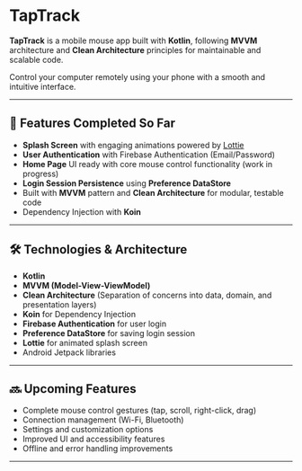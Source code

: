 # TapTrack

**TapTrack** is a mobile mouse app built with **Kotlin**, following **MVVM** architecture and **Clean Architecture** principles for maintainable and scalable code.

Control your computer remotely using your phone with a smooth and intuitive interface.

---

## 🚀 Features Completed So Far

- **Splash Screen** with engaging animations powered by [Lottie](https://airbnb.io/lottie/)
- **User Authentication** with Firebase Authentication (Email/Password)
- **Home Page** UI ready with core mouse control functionality (work in progress)
- **Login Session Persistence** using **Preference DataStore**
- Built with **MVVM** pattern and **Clean Architecture** for modular, testable code
- Dependency Injection with **Koin**

---

## 🛠️ Technologies & Architecture

- **Kotlin**  
- **MVVM (Model-View-ViewModel)**  
- **Clean Architecture** (Separation of concerns into data, domain, and presentation layers)  
- **Koin** for Dependency Injection  
- **Firebase Authentication** for user login  
- **Preference DataStore** for saving login session  
- **Lottie** for animated splash screen  
- Android Jetpack libraries  

---

## 🔜 Upcoming Features

- Complete mouse control gestures (tap, scroll, right-click, drag)
- Connection management (Wi-Fi, Bluetooth)
- Settings and customization options
- Improved UI and accessibility features
- Offline and error handling improvements

---
